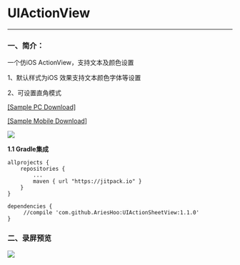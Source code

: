 # UIActionView
--------------------------
### 一、简介：

一个仿iOS ActionView，支持文本及颜色设置

1、默认样式为iOS 效果支持文本颜色字体等设置

2、可设置直角模式

[[Sample PC Download]](https://github.com/AriesHoo/UIActionSheetView/blob/master/apk/sample.apk)

[[Sample Mobile Download]](http://fir.im/r84v)

![](https://github.com/AriesHoo/UIWidget/blob/master/apk/qr.png)

**1.1 Gradle集成**

```
allprojects {
    repositories {
        ...
        maven { url "https://jitpack.io" }
    }
}
```

```
dependencies {
     //compile 'com.github.AriesHoo:UIActionSheetView:1.1.0'
}
```

### 二、录屏预览

![](https://github.com/AriesHoo/UIActionSheetView/blob/master/screenshot/00.gif)


